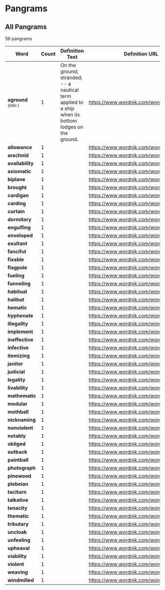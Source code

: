 <!-- generated via `poetry shell` then `make gen-stats` -->

# Pangrams

## All Pangrams

<!-- generated table start -->

56 pangrams

| Word                                |   Count | Definition Text                                                                                     | Definition URL                             |
|-------------------------------------|---------|-----------------------------------------------------------------------------------------------------|--------------------------------------------|
| **aground** <small>*(adv.)*</small> |       1 | On the ground; stranded; -- a nautical term applied to a ship when its bottom lodges on the ground. | https://www.wordnik.com/words/aground      |
| **allowance**                       |       1 |                                                                                                     | https://www.wordnik.com/words/allowance    |
| **arachnid**                        |       1 |                                                                                                     | https://www.wordnik.com/words/arachnid     |
| **availability**                    |       1 |                                                                                                     | https://www.wordnik.com/words/availability |
| **axiomatic**                       |       1 |                                                                                                     | https://www.wordnik.com/words/axiomatic    |
| **biplane**                         |       1 |                                                                                                     | https://www.wordnik.com/words/biplane      |
| **brought**                         |       1 |                                                                                                     | https://www.wordnik.com/words/brought      |
| **cardigan**                        |       1 |                                                                                                     | https://www.wordnik.com/words/cardigan     |
| **carding**                         |       1 |                                                                                                     | https://www.wordnik.com/words/carding      |
| **curtain**                         |       1 |                                                                                                     | https://www.wordnik.com/words/curtain      |
| **dormitory**                       |       1 |                                                                                                     | https://www.wordnik.com/words/dormitory    |
| **engulfing**                       |       1 |                                                                                                     | https://www.wordnik.com/words/engulfing    |
| **enveloped**                       |       1 |                                                                                                     | https://www.wordnik.com/words/enveloped    |
| **exultant**                        |       1 |                                                                                                     | https://www.wordnik.com/words/exultant     |
| **fanciful**                        |       1 |                                                                                                     | https://www.wordnik.com/words/fanciful     |
| **fixable**                         |       1 |                                                                                                     | https://www.wordnik.com/words/fixable      |
| **flagpole**                        |       1 |                                                                                                     | https://www.wordnik.com/words/flagpole     |
| **fueling**                         |       1 |                                                                                                     | https://www.wordnik.com/words/fueling      |
| **funneling**                       |       1 |                                                                                                     | https://www.wordnik.com/words/funneling    |
| **habitual**                        |       1 |                                                                                                     | https://www.wordnik.com/words/habitual     |
| **halibut**                         |       1 |                                                                                                     | https://www.wordnik.com/words/halibut      |
| **hematic**                         |       1 |                                                                                                     | https://www.wordnik.com/words/hematic      |
| **hyphenate**                       |       1 |                                                                                                     | https://www.wordnik.com/words/hyphenate    |
| **illegality**                      |       1 |                                                                                                     | https://www.wordnik.com/words/illegality   |
| **implement**                       |       1 |                                                                                                     | https://www.wordnik.com/words/implement    |
| **ineffective**                     |       1 |                                                                                                     | https://www.wordnik.com/words/ineffective  |
| **infective**                       |       1 |                                                                                                     | https://www.wordnik.com/words/infective    |
| **itemizing**                       |       1 |                                                                                                     | https://www.wordnik.com/words/itemizing    |
| **janitor**                         |       1 |                                                                                                     | https://www.wordnik.com/words/janitor      |
| **judicial**                        |       1 |                                                                                                     | https://www.wordnik.com/words/judicial     |
| **legality**                        |       1 |                                                                                                     | https://www.wordnik.com/words/legality     |
| **livability**                      |       1 |                                                                                                     | https://www.wordnik.com/words/livability   |
| **mathematic**                      |       1 |                                                                                                     | https://www.wordnik.com/words/mathematic   |
| **modular**                         |       1 |                                                                                                     | https://www.wordnik.com/words/modular      |
| **mothball**                        |       1 |                                                                                                     | https://www.wordnik.com/words/mothball     |
| **nicknaming**                      |       1 |                                                                                                     | https://www.wordnik.com/words/nicknaming   |
| **nonviolent**                      |       1 |                                                                                                     | https://www.wordnik.com/words/nonviolent   |
| **notably**                         |       1 |                                                                                                     | https://www.wordnik.com/words/notably      |
| **obliged**                         |       1 |                                                                                                     | https://www.wordnik.com/words/obliged      |
| **outback**                         |       1 |                                                                                                     | https://www.wordnik.com/words/outback      |
| **paintball**                       |       1 |                                                                                                     | https://www.wordnik.com/words/paintball    |
| **photograph**                      |       1 |                                                                                                     | https://www.wordnik.com/words/photograph   |
| **pinewood**                        |       1 |                                                                                                     | https://www.wordnik.com/words/pinewood     |
| **plebeian**                        |       1 |                                                                                                     | https://www.wordnik.com/words/plebeian     |
| **taciturn**                        |       1 |                                                                                                     | https://www.wordnik.com/words/taciturn     |
| **talkative**                       |       1 |                                                                                                     | https://www.wordnik.com/words/talkative    |
| **tenacity**                        |       1 |                                                                                                     | https://www.wordnik.com/words/tenacity     |
| **thematic**                        |       1 |                                                                                                     | https://www.wordnik.com/words/thematic     |
| **tributary**                       |       1 |                                                                                                     | https://www.wordnik.com/words/tributary    |
| **uncloak**                         |       1 |                                                                                                     | https://www.wordnik.com/words/uncloak      |
| **unfeeling**                       |       1 |                                                                                                     | https://www.wordnik.com/words/unfeeling    |
| **upheaval**                        |       1 |                                                                                                     | https://www.wordnik.com/words/upheaval     |
| **viability**                       |       1 |                                                                                                     | https://www.wordnik.com/words/viability    |
| **violent**                         |       1 |                                                                                                     | https://www.wordnik.com/words/violent      |
| **weaving**                         |       1 |                                                                                                     | https://www.wordnik.com/words/weaving      |
| **windmilled**                      |       1 |                                                                                                     | https://www.wordnik.com/words/windmilled   |

<!-- generated table end -->
